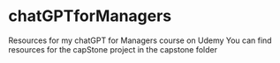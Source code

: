 # chatGPTforManagers
Resources for my chatGPT for Managers course on Udemy
You can find resources for the capStone project in the capstone folder
